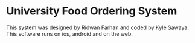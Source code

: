 # University Food Ordering System

This system was designed by Ridwan Farhan and coded by Kyle Sawaya. This software runs on ios, android and on the web.

